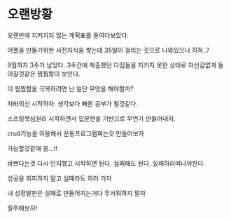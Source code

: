 # 오랜방황

오랜만에 지켜지지 않는 계획표를 들여다보았다.

어플을 만들기위한 사전지식을 쌓는데 35일이 걸리는 것으로 나와있으나 하하..? 

9월까지 3주가 남았다. 3주간에 제출했던 다짐들을 지키지 못한 상태로 자신감없게 들어갈것같은 찜찜함이 보인다.



이 찜찜함을 극복하려면 난 일단 무엇을 해야할까?



자바의신 시작하자. 생각보다 빠른 공부가 될것같다.

스프링핵심원리 시작하면서 입문편을 기반으로 무언가 만들어내자.

crud기능을 이용해서 운동프로그램짜는것 만들어보자

가능할것같애 응...!!



바쁘다는것 다시 인지했고 시작하면 된다. 실패해도 된다. 실패하러떠나야한다.

성공을 회피하지 말고 실패라도 하러 가자



내 성장발판은 실패로 만들어지는거다 무서워하지 말자

질주해보자!

